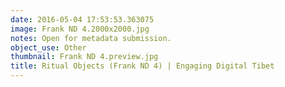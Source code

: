 ```yaml
---
date: 2016-05-04 17:53:53.363075
image: Frank ND 4.2000x2000.jpg
notes: Open for metadata submission.
object_use: Other
thumbnail: Frank ND 4.preview.jpg
title: Ritual Objects (Frank ND 4) | Engaging Digital Tibet
---
```


